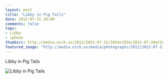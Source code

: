 ```yaml
---
layout: post
title: "Libby in Pig Tails"
date: 2012-07-31 10:09
comments: false
tags: 
- Libby
- iphone
thumbsrc: http://media.eick.us/2012/2012-07-31/1024x1024/2012-07-28at10.34.28.jpg
featured_image: "http://media.eick.us/media/photographs/2012/2012-07-31/2012-07-28at10.34.28.jpg"
---
```

Libby in Pig Tails

![Libby in Pig Tails](http://media.eick.us/media/photographs/2012/2012-07-31/2012-07-28at10.34.28.jpg)

